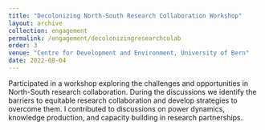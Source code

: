 ```yaml
---
title: "Decolonizing North-South Research Collaboration Workshop"
layout: archive
collection: engagement
permalink: /engagement/decolonizingresearchcolab
order: 3
venue: "Centre for Development and Environment, University of Bern"
date: 2022-08-04
---
```


Participated in a workshop exploring the challenges and opportunities in North-South research collaboration. During the discussions we identify the barriers to equitable research collaboration and develop strategies to overcome them. I contributed to discussions on power dynamics, knowledge production, and capacity building in research partnerships.